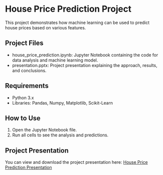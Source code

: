 # House Price Prediction Project

This project demonstrates how machine learning can be used to predict house prices based on various features.

## Project Files
- house_price_prediction.ipynb: Jupyter Notebook containing the code for data analysis and machine learning model.
- presentation.pptx: Project presentation explaining the approach, results, and conclusions.

## Requirements
- Python 3.x
- Libraries: Pandas, Numpy, Matplotlib, Scikit-Learn

## How to Use
1. Open the Jupyter Notebook file.
2. Run all cells to see the analysis and predictions.

## Project Presentation
You can view and download the project presentation here:
[House Price Prediction Presentation](https://www.dropbox.com/scl/fi/kdhyl69ofj71p9qs00smi/Forecasting-Real-Estate-Values-with-ML_Vineetha-1.pptx?rlkey=k7nlzph5catkr55sh0xrt83t2&st=in7x5p1z&dl=0)
